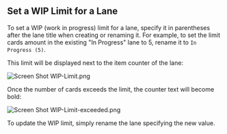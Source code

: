 ## Set a WIP Limit for a Lane

To set a WIP (work in progress) limit for a lane, specify it in parentheses after the lane title
when creating or renaming it. For example, to set the limit cards amount in the existing "In Progress"
lane to 5, rename it to `In Progress (5)`.

This limit will be displayed next to the item counter of the lane:

<img alt="Screen Shot WIP-Limit.png" srcset="/obsidian-kanban/Assets/Screen%20Shot%20WIP-Limit.png 2x">

Once the number of cards exceeds the limit, the counter text will become bold:

<img alt="Screen Shot WIP-Limit-exceeded.png" srcset="/obsidian-kanban/Assets/Screen%20Shot%20WIP-Limit-exceeded.png 2x">

To update the WIP limit, simply rename the lane specifying the new value.
